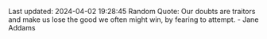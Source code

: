 Last updated: 2024-04-02 19:28:45
Random Quote: Our doubts are traitors and make us lose the good we often might win, by fearing to attempt. - Jane Addams